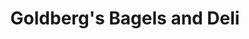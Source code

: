 ---
title: "Goldberg's Bagels and Deli"
url: /east-stroudsburg/goldbergs-bagels-and-deli/
shop: Feinkost
---